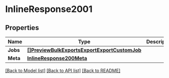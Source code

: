 # InlineResponse2001

## Properties

Name | Type | Description | Notes
------------ | ------------- | ------------- | -------------
**Jobs** | [**[]PreviewBulkExportsExportExportCustomJob**](preview.bulk_exports.export.export_custom_job.md) |  | [optional] 
**Meta** | [**InlineResponse200Meta**](inline_response_200_meta.md) |  | [optional] 

[[Back to Model list]](../README.md#documentation-for-models) [[Back to API list]](../README.md#documentation-for-api-endpoints) [[Back to README]](../README.md)


